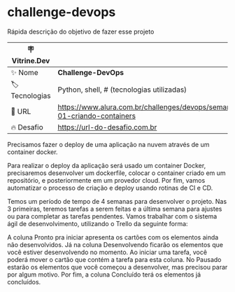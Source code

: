 # challenge-devops


Rápida descrição do objetivo de fazer esse projeto

| :placard: Vitrine.Dev |     |
| -------------  | --- |
| :sparkles: Nome        | **Challenge-DevOps**
| :label: Tecnologias | Python, shell, # (tecnologias utilizadas)
| :rocket: URL         | https://www.alura.com.br/challenges/devops/semana-01-criando-containers
| :fire: Desafio     | https://url-do-desafio.com.br


Precisamos fazer o deploy de uma aplicação na nuvem através de um container docker.

Para realizar o deploy da aplicação será usado um container Docker, precisaremos desenvolver um dockerfile, colocar o container criado em um repositório, e posteriormente em um provedor cloud. Por fim, vamos automatizar o processo de criação e deploy usando rotinas de CI e CD.

Temos um período de tempo de 4 semanas para desenvolver o projeto. Nas 3 primeiras, teremos tarefas a serem feitas e a última semana para ajustes ou para completar as tarefas pendentes. Vamos trabalhar com o sistema ágil de desenvolvimento, utilizando o Trello da seguinte forma:

A coluna Pronto pra iniciar apresenta os cartões com os elementos ainda não desenvolvidos.
Já na coluna Desenvolvendo ficarão os elementos que você estiver desenvolvendo no momento. Ao iniciar uma tarefa, você poderá mover o cartão que contém a tarefa para esta coluna.
No Pausado estarão os elementos que você começou a desenvolver, mas precisou parar por algum motivo.
Por fim, a coluna Concluído terá os elementos já concluídos.
